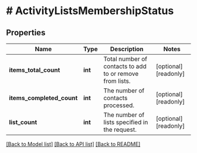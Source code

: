 # # ActivityListsMembershipStatus

## Properties

Name | Type | Description | Notes
------------ | ------------- | ------------- | -------------
**items_total_count** | **int** | Total number of contacts to add to or remove from lists. | [optional] [readonly]
**items_completed_count** | **int** | The number of contacts processed. | [optional] [readonly]
**list_count** | **int** | The number of lists specified in the request. | [optional] [readonly]

[[Back to Model list]](../../README.md#models) [[Back to API list]](../../README.md#endpoints) [[Back to README]](../../README.md)

